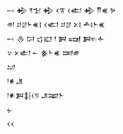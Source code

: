 <div class='block'>
<div class='line'>𒁁 𒄈 𒈫𒈠 𒄈 𒌋𒐊 𒌋𒅗 𒄈 𒐖𒌍 𒃻</div>
<div class='line'>𒉣 𒄑𒆪𒈨𒌍𒋙 𒌋𒅗 𒄑𒆪 𒉽𒋙 𒋀𒈨𒌍</div>
<div class='line'>𒁁 𒁲 𒁶 𒌓𒊬 𒁹 𒀉 𒍢 𒀉𒋰𒅆</div>
<div class='line'>𒆳 𒉽𒅗 𒀸 𒆜𒈨𒌍 𒌅𒌑</div>
<div class='line'>𒁺</div>
<div class='line'>𒁹𒀭𒂗</div>
<div class='line'>𒁹𒀭𒀉𒈭𒌋𒀀 𒂗𒉈𒈨</div>
<div class='line'>𒉡</div>
<div class='line'>𒌋𒌋</div>
</div>